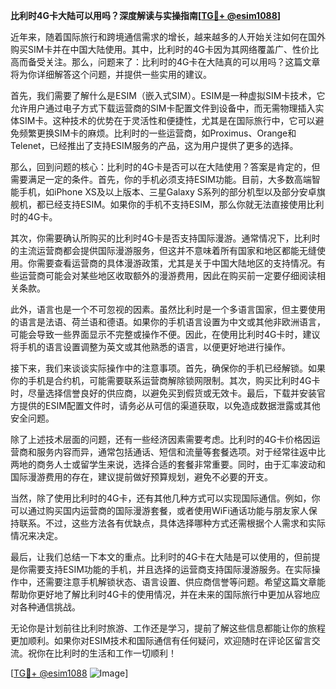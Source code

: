 **比利时4G卡大陆可以用吗？深度解读与实操指南[[TG💪+ @esim1088](https://t.me/s/esim1088)]**

近年来，随着国际旅行和跨境通信需求的增长，越来越多的人开始关注如何在国外购买SIM卡并在中国大陆使用。其中，比利时的4G卡因为其网络覆盖广、性价比高而备受关注。那么，问题来了：比利时的4G卡在大陆真的可以用吗？这篇文章将为你详细解答这个问题，并提供一些实用的建议。

首先，我们需要了解什么是ESIM（嵌入式SIM）。ESIM是一种虚拟SIM卡技术，它允许用户通过电子方式下载运营商的SIM卡配置文件到设备中，而无需物理插入实体SIM卡。这种技术的优势在于灵活性和便捷性，尤其是在国际旅行中，它可以避免频繁更换SIM卡的麻烦。比利时的一些运营商，如Proximus、Orange和Telenet，已经推出了支持ESIM服务的产品，这为用户提供了更多的选择。

那么，回到问题的核心：比利时的4G卡是否可以在大陆使用？答案是肯定的，但需要满足一定的条件。首先，你的手机必须支持ESIM功能。目前，大多数高端智能手机，如iPhone XS及以上版本、三星Galaxy S系列的部分机型以及部分安卓旗舰机，都已经支持ESIM。如果你的手机不支持ESIM，那么你就无法直接使用比利时的4G卡。

其次，你需要确认所购买的比利时4G卡是否支持国际漫游。通常情况下，比利时的主流运营商都会提供国际漫游服务，但这并不意味着所有国家和地区都能无缝使用。你需要查看运营商的具体漫游政策，尤其是关于中国大陆地区的支持情况。有些运营商可能会对某些地区收取额外的漫游费用，因此在购买前一定要仔细阅读相关条款。

此外，语言也是一个不可忽视的因素。虽然比利时是一个多语言国家，但主要使用的语言是法语、荷兰语和德语。如果你的手机语言设置为中文或其他非欧洲语言，可能会导致一些界面显示不完整或操作不便。因此，在使用比利时4G卡时，建议将手机的语言设置调整为英文或其他熟悉的语言，以便更好地进行操作。

接下来，我们来谈谈实际操作中的注意事项。首先，确保你的手机已经解锁。如果你的手机是合约机，可能需要联系运营商解除锁网限制。其次，购买比利时4G卡时，尽量选择信誉良好的供应商，以避免买到假货或无效卡。最后，下载并安装官方提供的ESIM配置文件时，请务必从可信的渠道获取，以免造成数据泄露或其他安全问题。

除了上述技术层面的问题，还有一些经济因素需要考虑。比利时的4G卡价格因运营商和服务内容而异，通常包括通话、短信和流量等套餐选项。对于经常往返中比两地的商务人士或留学生来说，选择合适的套餐非常重要。同时，由于汇率波动和国际漫游费用的存在，建议提前做好预算规划，避免不必要的开支。

当然，除了使用比利时的4G卡，还有其他几种方式可以实现国际通信。例如，你可以通过购买国内运营商的国际漫游套餐，或者使用WiFi通话功能与朋友家人保持联系。不过，这些方法各有优缺点，具体选择哪种方式还需根据个人需求和实际情况来决定。

最后，让我们总结一下本文的重点。比利时的4G卡在大陆是可以使用的，但前提是你需要支持ESIM功能的手机，并且选择的运营商支持国际漫游服务。在实际操作中，还需要注意手机解锁状态、语言设置、供应商信誉等问题。希望这篇文章能帮助你更好地了解比利时4G卡的使用情况，并在未来的国际旅行中更加从容地应对各种通信挑战。

无论你是计划前往比利时旅游、工作还是学习，提前了解这些信息都能让你的旅程更加顺利。如果你对ESIM技术和国际通信有任何疑问，欢迎随时在评论区留言交流。祝你在比利时的生活和工作一切顺利！

[[TG💪+ @esim1088](https://t.me/s/esim1088) ![Image](https://i.postimg.cc/4NQfJmqS/Snipaste-2025-05-13-00-14-12.png)]